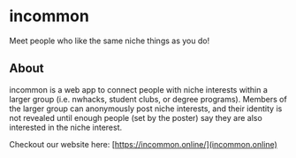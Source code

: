 # incommon

Meet people who like the same niche things as you do!

## About

incommon is a web app to connect people with niche interests within a larger group (i.e. nwhacks, student clubs, or degree programs). Members of the larger group can anonymously post niche interests, and their identity is not revealed until enough people (set by the poster) say they are also interested in the niche interest. 

Checkout our website here: [https://incommon.online/](incommon.online)
